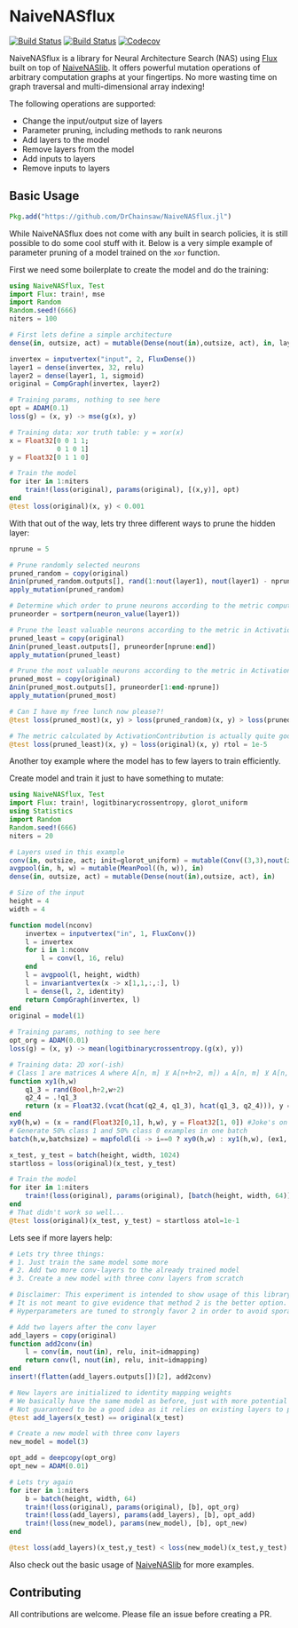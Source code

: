 # NaiveNASflux

[![Build Status](https://travis-ci.com/DrChainsaw/NaiveNASflux.jl.svg?branch=master)](https://travis-ci.com/DrChainsaw/NaiveNASflux.jl)
[![Build Status](https://ci.appveyor.com/api/projects/status/github/DrChainsaw/NaiveNASflux.jl?svg=true)](https://ci.appveyor.com/project/DrChainsaw/NaiveNASflux-jl)
[![Codecov](https://codecov.io/gh/DrChainsaw/NaiveNASflux.jl/branch/master/graph/badge.svg)](https://codecov.io/gh/DrChainsaw/NaiveNASflux.jl)

NaiveNASflux is a library for Neural Architecture Search (NAS) using [Flux](https://github.com/FluxML/Flux.jl) built on top of [NaiveNASlib](https://github.com/DrChainsaw/NaiveNASlib.jl). It offers powerful mutation operations of arbitrary computation graphs at your fingertips. No more wasting time on graph traversal and multi-dimensional array indexing!  

The following operations are supported:
* Change the input/output size of layers
* Parameter pruning, including methods to rank neurons
* Add layers to the model
* Remove layers from the model
* Add inputs to layers
* Remove inputs to layers

## Basic Usage

```julia
Pkg.add("https://github.com/DrChainsaw/NaiveNASflux.jl")
```

While NaiveNASflux does not come with any built in search policies, it is still possible to do some cool stuff with it. Below is a very simple example of parameter pruning of a model trained on the `xor` function.

First we need some boilerplate to create the model and do the training:

```julia
using NaiveNASflux, Test
import Flux: train!, mse
import Random
Random.seed!(666)
niters = 100

# First lets define a simple architecture
dense(in, outsize, act) = mutable(Dense(nout(in),outsize, act), in, layerfun=ActivationContribution)

invertex = inputvertex("input", 2, FluxDense())
layer1 = dense(invertex, 32, relu)
layer2 = dense(layer1, 1, sigmoid)
original = CompGraph(invertex, layer2)

# Training params, nothing to see here
opt = ADAM(0.1)
loss(g) = (x, y) -> mse(g(x), y)

# Training data: xor truth table: y = xor(x)
x = Float32[0 0 1 1;
            0 1 0 1]
y = Float32[0 1 1 0]

# Train the model
for iter in 1:niters
    train!(loss(original), params(original), [(x,y)], opt)
end
@test loss(original)(x, y) < 0.001
```

With that out of the way, lets try three different ways to prune the hidden layer:

```julia
nprune = 5

# Prune randomly selected neurons
pruned_random = copy(original)
Δnin(pruned_random.outputs[], rand(1:nout(layer1), nout(layer1) - nprune))
apply_mutation(pruned_random)

# Determine which order to prune neurons according to the metric computed by ActivationContribution.
pruneorder = sortperm(neuron_value(layer1))

# Prune the least valuable neurons according to the metric in ActivationContribution
pruned_least = copy(original)
Δnin(pruned_least.outputs[], pruneorder[nprune:end])
apply_mutation(pruned_least)

# Prune the most valuable neurons according to the metric in ActivationContribution
pruned_most = copy(original)
Δnin(pruned_most.outputs[], pruneorder[1:end-nprune])
apply_mutation(pruned_most)

# Can I have my free lunch now please?!
@test loss(pruned_most)(x, y) > loss(pruned_random)(x, y) > loss(pruned_least)(x, y) > loss(original)(x, y)

# The metric calculated by ActivationContribution is actually quite good (in this case).
@test loss(pruned_least)(x, y) ≈ loss(original)(x, y) rtol = 1e-5
```

Another toy example where the model has to few layers to train efficiently.

Create model and train it just to have something to mutate:
```julia
using NaiveNASflux, Test
import Flux: train!, logitbinarycrossentropy, glorot_uniform
using Statistics
import Random
Random.seed!(666)
niters = 20

# Layers used in this example
conv(in, outsize, act; init=glorot_uniform) = mutable(Conv((3,3),nout(in)=>outsize, act, pad=(1,1), init=init), in)
avgpool(in, h, w) = mutable(MeanPool((h, w)), in)
dense(in, outsize, act) = mutable(Dense(nout(in),outsize, act), in)

# Size of the input
height = 4
width = 4

function model(nconv)
    invertex = inputvertex("in", 1, FluxConv())
    l = invertex
    for i in 1:nconv
        l = conv(l, 16, relu)
    end
    l = avgpool(l, height, width)
    l = invariantvertex(x -> x[1,1,:,:], l)
    l = dense(l, 2, identity)
    return CompGraph(invertex, l)
end
original = model(1)

# Training params, nothing to see here
opt_org = ADAM(0.01)
loss(g) = (x, y) -> mean(logitbinarycrossentropy.(g(x), y))

# Training data: 2D xor(-ish)
# Class 1 are matrices A where A[n, m] ⊻ A[n+h÷2, m]) ⩓ A[n, m] ⊻ A[n, m+w÷2] ∀ n<h÷2, m<w÷2 is true, e.g. [1 0; 0, 1]
function xy1(h,w)
    q1_3 = rand(Bool,h÷2,w÷2)
    q2_4 = .!q1_3
    return (x = Float32.(vcat(hcat(q2_4, q1_3), hcat(q1_3, q2_4))), y = Float32[0, 1])
end
xy0(h,w) = (x = rand(Float32[0,1], h,w), y = Float32[1, 0]) #Joke's on me when this generates false negatives :)
# Generate 50% class 1 and 50% class 0 examples in one batch
batch(h,w,batchsize) = mapfoldl(i -> i==0 ? xy0(h,w) : xy1(h,w), (ex1, ex2) -> (x = cat(ex1.x, ex2.x, dims=4), y = hcat(ex1.y,ex2.y)), (1:batchsize) .% 2)

x_test, y_test = batch(height, width, 1024)
startloss = loss(original)(x_test, y_test)

# Train the model
for iter in 1:niters
    train!(loss(original), params(original), [batch(height, width, 64)], opt_org)
end
# That didn't work so well...
@test loss(original)(x_test, y_test) ≈ startloss atol=1e-1
```
Lets see if more layers help:
```julia
# Lets try three things:
# 1. Just train the same model some more
# 2. Add two more conv-layers to the already trained model
# 3. Create a new model with three conv layers from scratch

# Disclaimer: This experiment is intended to show usage of this library.
# It is not meant to give evidence that method 2 is the better option.
# Hyperparameters are tuned to strongly favor 2 in order to avoid sporadic failures

# Add two layers after the conv layer
add_layers = copy(original)
function add2conv(in)
    l = conv(in, nout(in), relu, init=idmapping)
    return conv(l, nout(in), relu, init=idmapping)
end
insert!(flatten(add_layers.outputs[])[2], add2conv)

# New layers are initialized to identity mapping weights
# We basically have the same model as before, just with more potential
# Not guaranteed to be a good idea as it relies on existing layers to provide gradient diversity
@test add_layers(x_test) == original(x_test)

# Create a new model with three conv layers
new_model = model(3)

opt_add = deepcopy(opt_org)
opt_new = ADAM(0.01)

# Lets try again
for iter in 1:niters
    b = batch(height, width, 64)
    train!(loss(original), params(original), [b], opt_org)
    train!(loss(add_layers), params(add_layers), [b], opt_add)
    train!(loss(new_model), params(new_model), [b], opt_new)
end

@test loss(add_layers)(x_test,y_test) < loss(new_model)(x_test,y_test) < loss(original)(x_test,y_test)
```


Also check out the basic usage of [NaiveNASlib](https://github.com/DrChainsaw/NaiveNASlib.jl) for more examples.

## Contributing

All contributions are welcome. Please file an issue before creating a PR.
